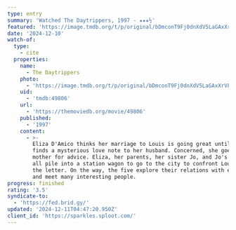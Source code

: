 ```yaml
---
type: entry
summary: 'Watched The Daytrippers, 1997 - ★★★½'
featured: 'https://image.tmdb.org/t/p/original/bDmconT9Fj0dnXdV5LaGAxXrVFN.jpg'
date: '2024-12-10'
watch-of:
  type:
    - cite
  properties:
    name:
      - The Daytrippers
    photo:
      - 'https://image.tmdb.org/t/p/original/bDmconT9Fj0dnXdV5LaGAxXrVFN.jpg'
    uid:
      - 'tmdb:49806'
    url:
      - 'https://themoviedb.org/movie/49806'
    published:
      - '1997'
    content:
      - >-
        Eliza D'Amico thinks her marriage to Louis is going great until she
        finds a mysterious love note to her husband. Concerned, she goes to her
        mother for advice. Eliza, her parents, her sister Jo, and Jo's boyfriend
        all pile into a station wagon to go to the city to confront Louis with
        the letter. On the way, the five explore their relations with each other
        and meet many interesting people.
progress: finished
rating: '3.5'
syndicate-to:
  - 'https://fed.brid.gy/'
updated: '2024-12-11T04:47:20.950Z'
client_id: 'https://sparkles.sploot.com/'
---
```


